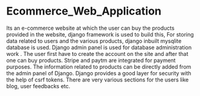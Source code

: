 # Ecommerce_Web_Application

Its an e-commerce website at which the user can buy the products provided in the website, django
framework is used to build this, For storing data related to users and the various
products, django inbuilt mysqlite database is used. Django admin panel is used for database administration work . The user first have to create the account on the site
and after that one can buy products. Stripe and paytm are integrated for payment purposes. The information related to products can be directly added from the admin panel of Django.
Django provides a good layer for security with the help of csrf tokens. There are very various sections for the users like blog, user feedbacks etc.
